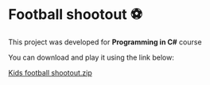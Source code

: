 # Football shootout ⚽
This project was developed for **Programming in C#** course

You can download and play it using the link below:

[Kids football shootout.zip](https://github.com/AsemLab/football_game_project/files/10511061/Kids.football.shootout.zip)
